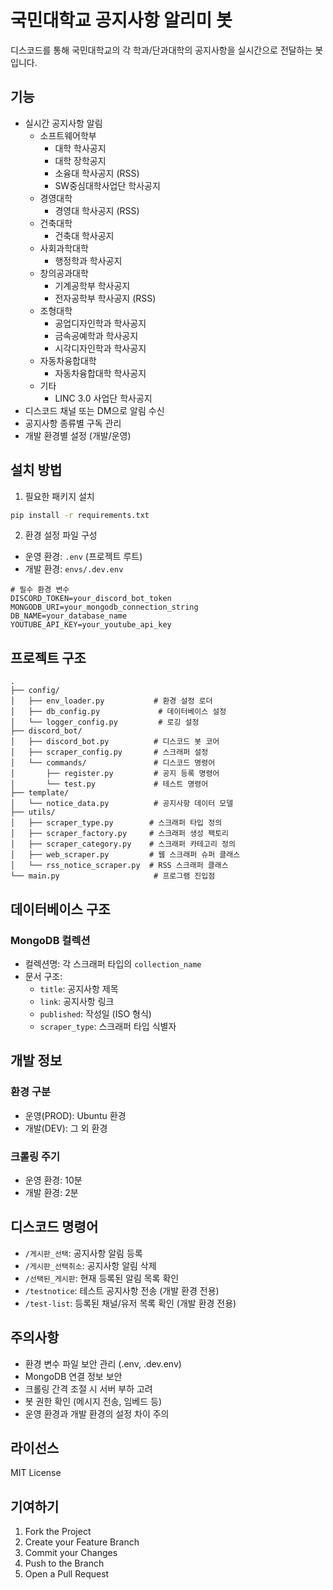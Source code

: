 # 국민대학교 공지사항 알리미 봇

디스코드를 통해 국민대학교의 각 학과/단과대학의 공지사항을 실시간으로 전달하는 봇입니다.

## 기능

- 실시간 공지사항 알림
  - 소프트웨어학부
    - 대학 학사공지
    - 대학 장학공지
    - 소융대 학사공지 (RSS)
    - SW중심대학사업단 학사공지
  - 경영대학
    - 경영대 학사공지 (RSS)
  - 건축대학
    - 건축대 학사공지
  - 사회과학대학
    - 행정학과 학사공지
  - 창의공과대학
    - 기계공학부 학사공지
    - 전자공학부 학사공지 (RSS)
  - 조형대학
    - 공업디자인학과 학사공지
    - 금속공예학과 학사공지
    - 시각디자인학과 학사공지
  - 자동차융합대학
    - 자동차융합대학 학사공지
  - 기타
    - LINC 3.0 사업단 학사공지
- 디스코드 채널 또는 DM으로 알림 수신
- 공지사항 종류별 구독 관리
- 개발 환경별 설정 (개발/운영)

## 설치 방법

1. 필요한 패키지 설치
```bash
pip install -r requirements.txt
```

2. 환경 설정 파일 구성
- 운영 환경: `.env` (프로젝트 루트)
- 개발 환경: `envs/.dev.env`

```env
# 필수 환경 변수
DISCORD_TOKEN=your_discord_bot_token
MONGODB_URI=your_mongodb_connection_string
DB_NAME=your_database_name
YOUTUBE_API_KEY=your_youtube_api_key
```

## 프로젝트 구조

```
.
├── config/
│   ├── env_loader.py           # 환경 설정 로더
│   ├── db_config.py             # 데이터베이스 설정
│   └── logger_config.py         # 로깅 설정
├── discord_bot/
│   ├── discord_bot.py          # 디스코드 봇 코어
│   ├── scraper_config.py       # 스크래퍼 설정
│   └── commands/               # 디스코드 명령어
│       ├── register.py         # 공지 등록 명령어
│       └── test.py             # 테스트 명령어
├── template/
│   └── notice_data.py          # 공지사항 데이터 모델
├── utils/
│   ├── scraper_type.py        # 스크래퍼 타입 정의
│   ├── scraper_factory.py     # 스크래퍼 생성 팩토리
│   ├── scraper_category.py    # 스크래퍼 카테고리 정의
│   ├── web_scraper.py         # 웹 스크래퍼 슈퍼 클래스
│   └── rss_notice_scraper.py  # RSS 스크래퍼 클래스
└── main.py                     # 프로그램 진입점
```

## 데이터베이스 구조

### MongoDB 컬렉션

- 컬렉션명: 각 스크래퍼 타입의 `collection_name`
- 문서 구조:
  - `title`: 공지사항 제목
  - `link`: 공지사항 링크
  - `published`: 작성일 (ISO 형식)
  - `scraper_type`: 스크래퍼 타입 식별자

## 개발 정보

### 환경 구분
- 운영(PROD): Ubuntu 환경
- 개발(DEV): 그 외 환경

### 크롤링 주기
- 운영 환경: 10분
- 개발 환경: 2분

## 디스코드 명령어

- `/게시판_선택`: 공지사항 알림 등록
- `/게시판_선택취소`: 공지사항 알림 삭제
- `/선택된_게시판`: 현재 등록된 알림 목록 확인
- `/testnotice`: 테스트 공지사항 전송 (개발 환경 전용)
- `/test-list`: 등록된 채널/유저 목록 확인 (개발 환경 전용)

## 주의사항

- 환경 변수 파일 보안 관리 (.env, .dev.env)
- MongoDB 연결 정보 보안
- 크롤링 간격 조절 시 서버 부하 고려
- 봇 권한 확인 (메시지 전송, 임베드 등)
- 운영 환경과 개발 환경의 설정 차이 주의

## 라이선스

MIT License

## 기여하기

1. Fork the Project
2. Create your Feature Branch
3. Commit your Changes
4. Push to the Branch
5. Open a Pull Request